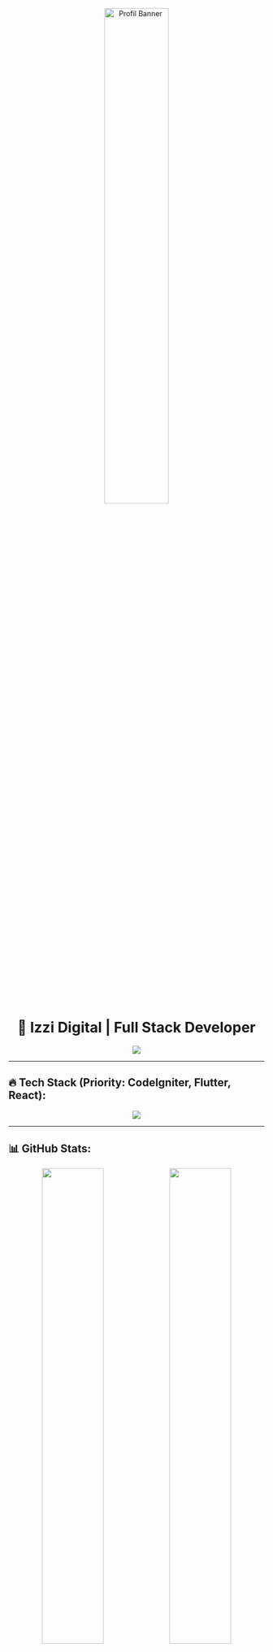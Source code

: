 <!-- Banner Header (Foto Profil) -->
<p align="center">
  <img src="https://github.com/izzi-digital.png" alt="Profil Banner" width="50%" style="border-radius: 10px;" />
</p>

<h1 align="center">🚀 Izzi Digital | Full Stack Developer</h1>

<p align="center">
  <img src="https://readme-typing-svg.herokuapp.com?font=Fira+Code&pause=1000&color=0DFF00&center=true&vCenter=true&width=500&lines=CodeIgniter+%7C+Flutter+%7C+React;Full+Stack+Developer;Open+Source+Contributor;Always+Learning+New+Tech" />
</p>

---

## 🔥 Tech Stack (Priority: CodeIgniter, Flutter, React):
<p align="center">
  <img src="https://skillicons.dev/icons?i=codeigniter,flutter,react,php,laravel,jquery,bootstrap,tailwind,git,github,vscode" />
</p>

---

## 📊 GitHub Stats:
<div align="center">
  <img src="https://github-readme-stats.vercel.app/api?username=izzi-digital&show_icons=true&theme=radical&hide_border=true&count_private=true" width="49%" />
  <img src="https://github-readme-stats.vercel.app/api/top-langs/?username=izzi-digital&layout=compact&theme=radical&hide_border=true" width="49%" />
</div>

---

## 🔥 Streak & Achievements:
<div align="center">
  <img src="https://github-readme-streak-stats.herokuapp.com/?user=izzi-digital&theme=radical&hide_border=true" width="49%" />
  <img src="https://github-profile-trophy.vercel.app/?username=izzi-digital&theme=matrix&no-frame=true&column=4" width="60%" />
</div>

---

## 💡 Fun Facts & Work Ethic:
- 💻 Saya seorang **Full Stack Developer** dengan fokus utama pada **CodeIgniter, Flutter, dan React**.
- 🚀 Saya suka belajar **teknologi baru**.
- 🎯 **Motto:** *"Code with passion, build with purpose."*
- 🌱 Saat ini saya sedang mempelajari **teknologi backend modern dan AI**.

---

## 🤝 Let's Connect!
<p align="center">
  <a href="https://github.com/izzi-digital"><img src="https://img.shields.io/badge/GitHub-izzi--digital-181717?style=for-the-badge&logo=github" /></a>
</p>

---

🔥 **Terima kasih sudah mampir ke profil saya!** 🚀✨
